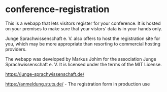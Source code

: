 # conference-registration

This is a webapp that lets visitors register for your conference. It is 
hosted on your premises to make sure that your vistors’ data is in your hands
 only.

Junge Sprachwissenschaft e. V. also offers to host the registration site for
you, which may be more appropriate than resorting to commercial hosting
providers.

The webapp was developed by Markus Johim for the association Junge 
Sprachwissenschaft e. V. It is licensed under the terms of the MIT License.

<https://junge-sprachwissenschaft.de/>

<https://anmeldung.stuts.de/> - The registration form in production use
